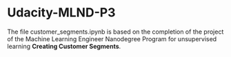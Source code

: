 # Udacity-MLND-P3
The file customer_segments.ipynb is based on the completion of the project of the Machine Learning Engineer Nanodegree Program for unsupervised learning **Creating Customer Segments**.
